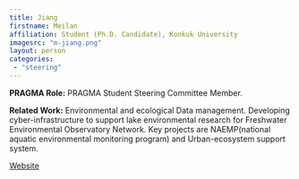 ```yaml
---
title: Jiang
firstname: Meilan
affiliation: Student (Ph.D. Candidate), Konkuk University 
imagesrc: "m-jiang.png"
layout: person
categories:
 - "steering"
---
```


**PRAGMA Role:** PRAGMA Student Steering Committee Member.

**Related Work:** Environmental and ecological Data management. Developing cyber-infrastructure to support lake environmental research for Freshwater Environmental Observatory Network. Key projects are NAEMP(national aquatic environmental monitoring program) and Urban-ecosystem support system.

[Website][1]

[1]: http://www.cilaboratory.org

